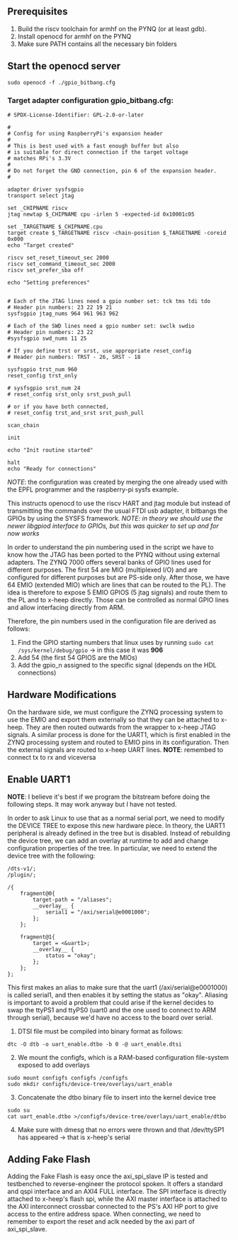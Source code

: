 ## Prerequisites

1. Build the riscv toolchain for armhf on the PYNQ (or at least gdb). 
2. Install openocd for armhf on the PYNQ
3. Make sure PATH contains all the necessary bin folders

## Start the openocd server
```
sudo openocd -f ./gpio_bitbang.cfg
```

### Target adapter configuration __gpio_bitbang.cfg__: 

```
# SPDX-License-Identifier: GPL-2.0-or-later

#
# Config for using RaspberryPi's expansion header
#
# This is best used with a fast enough buffer but also
# is suitable for direct connection if the target voltage
# matches RPi's 3.3V
#
# Do not forget the GND connection, pin 6 of the expansion header.
#

adapter driver sysfsgpio
transport select jtag

set _CHIPNAME riscv
jtag newtap $_CHIPNAME cpu -irlen 5 -expected-id 0x10001c05

set _TARGETNAME $_CHIPNAME.cpu
target create $_TARGETNAME riscv -chain-position $_TARGETNAME -coreid 0x000
echo "Target created"

riscv set_reset_timeout_sec 2000
riscv set_command_timeout_sec 2000
riscv set_prefer_sba off

echo "Setting preferences"


# Each of the JTAG lines need a gpio number set: tck tms tdi tdo
# Header pin numbers: 23 22 19 21
sysfsgpio jtag_nums 964 961 963 962

# Each of the SWD lines need a gpio number set: swclk swdio
# Header pin numbers: 23 22
#sysfsgpio swd_nums 11 25

# If you define trst or srst, use appropriate reset_config
# Header pin numbers: TRST - 26, SRST - 18

sysfsgpio trst_num 960
reset_config trst_only

# sysfsgpio srst_num 24
# reset_config srst_only srst_push_pull

# or if you have both connected,
# reset_config trst_and_srst srst_push_pull

scan_chain

init

echo "Init routine started"

halt
echo "Ready for connections"
```
_NOTE_: the configuration was created by merging the one already used with the EPFL programmer and the raspberry-pi sysfs example. 

This instructs openocd to use the riscv HART and jtag module but instead of transmitting the commands over the usual FTDI usb adapter, it bitbangs the GPIOs by using the SYSFS framework. 
_NOTE: in theory we should use the newer libgpiod interface to GPIOs, but this was quicker to set up and for now works_

In order to understand the pin numbering used in the script we have to know how the JTAG has been ported to the PYNQ without using external adapters. 
The ZYNQ 7000 offers several banks of GPIO lines used for different purposes. The first 54 are MIO (multiplexed I/O) and are configured for different purposes but are PS-side only. After those, we have 64 EMIO (extended MIO) which are lines that can be routed to the PL). The idea is therefore to expose 5 EMIO GPIOS (5 jtag signals) and route them to the PL and to x-heep directly. Those can be controlled as normal GPIO lines and allow interfacing directly from ARM. 

Therefore, the pin numbers used in the configuration file are derived as follows:
1. Find the GPIO starting numbers that linux uses by running ``` sudo cat /sys/kernel/debug/gpio ``` -> in this case it was __906__
2. Add 54 (the first 54 GPIOS are the MIOs)
3. Add the gpio_n assigned to the specific signal (depends on the HDL connections)


## Hardware Modifications
On the hardware side, we must configure the ZYNQ processing system to use the EMIO and export them externally so that they can be attached to x-heep. They are then routed outwards from the wrapper to x-heep JTAG signals. 
A similar process is done for the UART1, which is first enabled in the ZYNQ processing system and routed to EMIO pins in its configuration. Then the external signals are routed to x-heep UART lines. 
__NOTE__: remembed to connect tx to rx and viceversa

## Enable UART1
__NOTE__: I believe it's best if we program the bitstream before doing the following steps. It may work anyway but I have not tested.

In order to ask Linux to use that as a normal serial port, we need to modify the DEVICE TREE to expose this new hardware piece. In theory, the UART1 peripheral is already defined in the tree but is disabled. Instead of rebuilding the device tree, we can add an overlay at runtime to add and change configuration properties of the tree. In particular, we need to extend the device tree with the following: 

```
/dts-v1/;
/plugin/;

/{
	fragment@0{
		target-path = "/aliases";
		__overlay__ {
			serial1 = "/axi/serial@e0001000";	
		};
	};

	fragment@1{
		target = <&uart1>;
		__overlay__ {
			status = "okay";
		};
	};
};

```
This first makes an alias to make sure that the uart1 (/axi/serial@e0001000) is called serial1, and then enables it by setting the status as "okay". Aliasing is important to avoid a problem that could arise if the kernel decides to swap the ttyPS1 and ttyPS0 (uart0 and the one used to connect to ARM through serial), because we'd have no access to the board over serial. 

1. DTSI file must be compiled into binary format as follows:

```
dtc -O dtb -o uart_enable.dtbo -b 0 -@ uart_enable.dtsi
```
2. We mount the configfs, which is a RAM-based configuration file-system exposed to add overlays
```
sudo mount configfs configfs /configfs
sudo mkdir configfs/device-tree/overlays/uart_enable
```
3. Concatenate the dtbo binary file to insert into the kernel device tree
```
sudo su
cat uart_enable.dtbo >/configfs/device-tree/overlays/uart_enable/dtbo
```
4. Make sure with dmesg that no errors were thrown and that /dev/ttySP1 has appeared -> that is x-heep's serial 

## Adding Fake Flash
Adding the Fake Flash is easy once the axi_spi_slave IP is tested and testbenched to reverse-engineer the protocol spoken. It offers a standard and qspi interface and an AXI4 FULL interface. The SPI interface is directly attached to x-heep's flash spi, while the AXI master interface is attached to the AXI interconnect crossbar connected to the PS's AXI HP port to give access to the entire address space. 
When connecting, we need to remember to export the reset and aclk needed by the axi part of axi_spi_slave.
